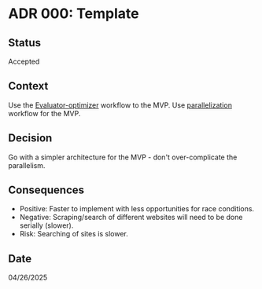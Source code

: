 # ADR 000: Template

## Status
Accepted

## Context
Use the [Evaluator-optimizer](https://www.anthropic.com/engineering/building-effective-agents) workflow to the MVP.
Use [parallelization](https://www.anthropic.com/engineering/building-effective-agents) workflow for the MVP.

## Decision
Go with a simpler architecture for the MVP - don't over-complicate the parallelism.

## Consequences
- Positive: Faster to implement with less opportunities for race conditions.
- Negative: Scraping/search of different websites will need to be done serially (slower).
- Risk: Searching of sites is slower.

## Date
04/26/2025